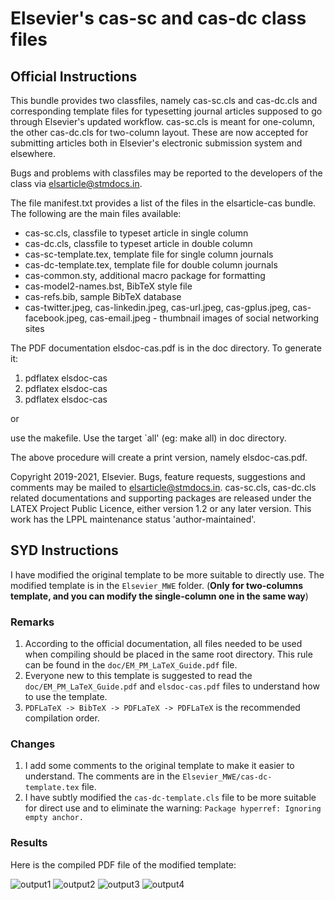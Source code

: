 # Elsevier's cas-sc and cas-dc class files

## Official Instructions

This bundle provides two classfiles, namely cas-sc.cls and cas-dc.cls and corresponding template files for typesetting journal articles supposed to go through Elsevier's updated workflow. cas-sc.cls is meant for one-column, the other cas-dc.cls for two-column layout. These are now accepted for submitting articles both in Elsevier's electronic submission system and elsewhere.

Bugs and problems with classfiles may be reported to the
developers of the class via <elsarticle@stmdocs.in>.

The file manifest.txt provides a list of the files in the elsarticle-cas bundle.  The following are the main files available:

- cas-sc.cls, classfile to typeset article in single column
- cas-dc.cls, classfile to typeset article in double column
- cas-sc-template.tex, template file for single column journals
- cas-dc-template.tex, template file for double column journals
- cas-common.sty, additional macro package for formatting
- cas-model2-names.bst, BibTeX style file
- cas-refs.bib, sample BibTeX database
- cas-twitter.jpeg, cas-linkedin.jpeg, cas-url.jpeg, cas-gplus.jpeg, 
  cas-facebook.jpeg, cas-email.jpeg - thumbnail images of social 
  networking sites

The PDF documentation elsdoc-cas.pdf is in the doc directory.  To generate it:

 1. pdflatex elsdoc-cas
 2. pdflatex elsdoc-cas
 3. pdflatex elsdoc-cas

or

use the makefile. Use the target `all' (eg: make all) in doc directory.

The above procedure will create a print version, namely elsdoc-cas.pdf.

Copyright 2019-2021, Elsevier. Bugs, feature requests, suggestions and comments may be mailed to <elsarticle@stmdocs.in>. cas-sc.cls, cas-dc.cls related documentations and supporting packages are released under the LATEX Project Public Licence, either version 1.2 or any later version. This work has the LPPL maintenance status 'author-maintained'.

## SYD Instructions

I have modified the original template to be more suitable to directly use. The modified template is in the `Elsevier_MWE` folder. (**Only for two-columns template, and you can modify the single-column one in the same way**)

### Remarks

1. According to the official documentation, all files needed to be used when compiling should be placed in the same root directory. This rule can be found in the `doc/EM_PM_LaTeX_Guide.pdf` file.
2. Everyone new to this template is suggested to read the `doc/EM_PM_LaTeX_Guide.pdf` and `elsdoc-cas.pdf` files to understand how to use the template.
3. `PDFLaTeX -> BibTeX -> PDFLaTeX -> PDFLaTeX` is the recommended compilation order.

### Changes

1. I add some comments to the original template to make it easier to understand. The comments are in the `Elsevier_MWE/cas-dc-template.tex` file.
2. I have subtly modified the `cas-dc-template.cls` file to be more suitable for direct use and to eliminate the warning: `Package hyperref: Ignoring empty anchor.`

### Results

Here is the compiled PDF file of the modified template: 

![output1](assets/output1.png)
![output2](assets/output2.png)
![output3](assets/output3.png)
![output4](assets/output4.png)
